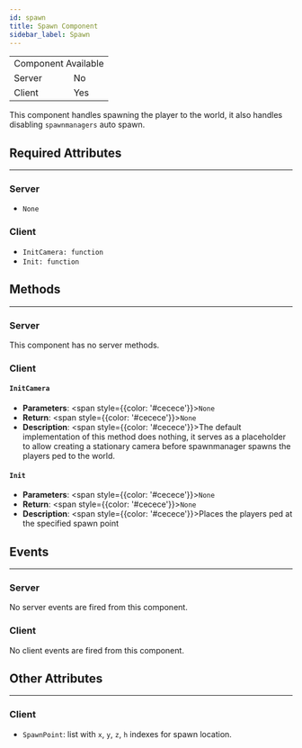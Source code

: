 ```yaml
---
id: spawn
title: Spawn Component
sidebar_label: Spawn
---
```


<div style={{ width: 'fit-content', margin: 'auto', textAlign: 'center' }}>
<table>
<tr><td colspan="2">Component Available</td></tr>
<tr><td>Server</td><td>No</td></tr>
<tr><td>Client</td><td>Yes</td></tr>
</table>
</div>

This component handles spawning the player to the world, it also handles disabling `spawnmanagers` auto spawn.

## Required Attributes
------
### __Server__
* `None`

### __Client__
* `InitCamera: function`
* `Init: function`

## Methods
------
### __Server__
This component has no server methods.

### __Client__

#### `InitCamera`
- __Parameters__: <span style={{color: '#cecece'}}>`None`</span>
- __Return__: <span style={{color: '#cecece'}}>`None`</span>
- __Description__: <span style={{color: '#cecece'}}>The default implementation of this method does nothing, it serves as a placeholder to allow creating a stationary camera before spawnmanager spawns the players ped to the world.</span>

#### `Init`
- __Parameters__: <span style={{color: '#cecece'}}>`None`</span>
- __Return__: <span style={{color: '#cecece'}}>`None`</span>
- __Description__: <span style={{color: '#cecece'}}>Places the players ped at the specified spawn point</span>

## Events
------
### __Server__
No server events are fired from this component.

### __Client__
No client events are fired from this component.

## Other Attributes
------
### __Client__
* `SpawnPoint`: list with `x`, `y`, `z`, `h` indexes for spawn location.